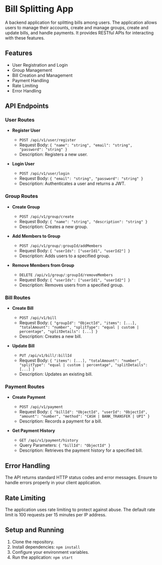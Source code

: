 # Bill Splitting App

A backend application for splitting bills among users. The application allows users to manage their accounts, create and manage groups, create and update bills, and handle payments. It provides RESTful APIs for interacting with these features.

## Features

- User Registration and Login
- Group Management
- Bill Creation and Management
- Payment Handling
- Rate Limiting
- Error Handling

## API Endpoints

### User Routes

- **Register User**
  - `POST /api/v1/user/register`
  - Request Body: `{ "name": "string", "email": "string", "password": "string" }`
  - Description: Registers a new user.

- **Login User**
  - `POST /api/v1/user/login`
  - Request Body: `{ "email": "string", "password": "string" }`
  - Description: Authenticates a user and returns a JWT.

### Group Routes

- **Create Group**
  - `POST /api/v1/group/create`
  - Request Body: `{ "name": "string", "description": "string" }`
  - Description: Creates a new group.

- **Add Members to Group**
  - `POST /api/v1/group/:groupId/addMembers`
  - Request Body: `{ "userIds": ["userId1", "userId2"] }`
  - Description: Adds users to a specified group.

- **Remove Members from Group**
  - `DELETE /api/v1/group/:groupId/removeMembers`
  - Request Body: `{ "userIds": ["userId1", "userId2"] }`
  - Description: Removes users from a specified group.

### Bill Routes

- **Create Bill**
  - `POST /api/v1/bill`
  - Request Body: `{ "groupId": "ObjectId", "items": [...], "totalAmount": "number", "splitType": "equal | custom | percentage", "splitDetails": [...] }`
  - Description: Creates a new bill.

- **Update Bill**
  - `PUT /api/v1/bill/:billId`
  - Request Body: `{ "items": [...], "totalAmount": "number", "splitType": "equal | custom | percentage", "splitDetails": [...] }`
  - Description: Updates an existing bill.

### Payment Routes

- **Create Payment**
  - `POST /api/v1/payment`
  - Request Body: `{ "billId": "ObjectId", "userId": "ObjectId", "amount": "number", "method": "CASH | BANK_TRANSFER | UPI" }`
  - Description: Records a payment for a bill.

- **Get Payment History**
  - `GET /api/v1/payment/history`
  - Query Parameters: `{ "billId": "ObjectId" }`
  - Description: Retrieves the payment history for a specified bill.

## Error Handling

The API returns standard HTTP status codes and error messages. Ensure to handle errors properly in your client application.

## Rate Limiting

The application uses rate limiting to protect against abuse. The default rate limit is 100 requests per 15 minutes per IP address.

## Setup and Running

1. Clone the repository.
2. Install dependencies: `npm install`
3. Configure your environment variables.
4. Run the application: `npm start`

